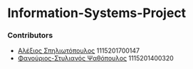 # Information-Systems-Project
### Contributors
- [Αλέξιος Σπηλιωτόπουλος](https://github.com/aspil) 1115201700147
- [Φανούριος-Στυλιανός Ψαθόπουλος]() 1115201400320
